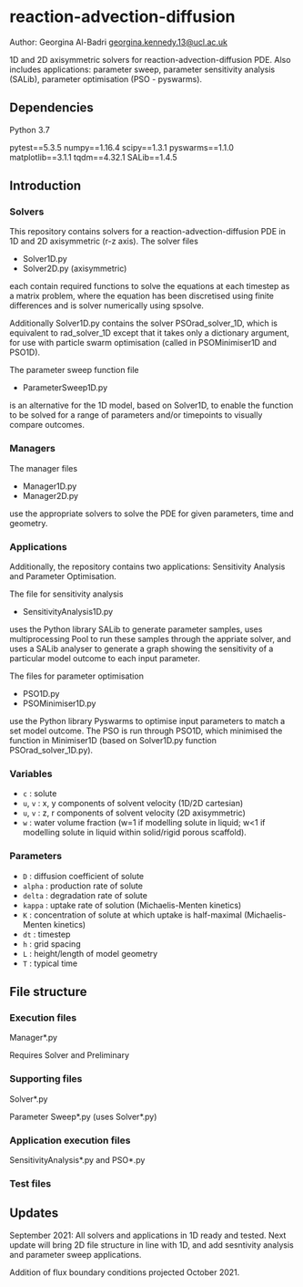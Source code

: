 # reaction-advection-diffusion

Author: Georgina Al-Badri
georgina.kennedy.13@ucl.ac.uk

1D and 2D axisymmetric solvers for reaction-advection-diffusion PDE. Also includes applications: parameter sweep, parameter sensitivity analysis (SALib), parameter optimisation (PSO - pyswarms). 

## Dependencies

Python 3.7 

pytest==5.3.5
numpy==1.16.4
scipy==1.3.1
pyswarms==1.1.0
matplotlib==3.1.1
tqdm==4.32.1
SALib==1.4.5


## Introduction

### Solvers

This repository contains solvers for a reaction-advection-diffusion PDE in 1D and 2D axisymmetric (r-z axis). The solver files

- Solver1D.py
- Solver2D.py (axisymmetric)

each contain required functions to solve the equations at each timestep as a matrix problem, where the equation has been discretised using finite differences and is solver numerically using spsolve.  

Additionally Solver1D.py contains the solver PSOrad_solver_1D, which is equivalent to rad_solver_1D except that it takes only a dictionary argument, for use with particle swarm optimisation (called in PSOMinimiser1D and PSO1D). 

The parameter sweep function file

- ParameterSweep1D.py

is an alternative for the 1D model, based on Solver1D, to enable the function to be solved for a range of parameters and/or timepoints to visually compare outcomes. 

### Managers

The manager files

- Manager1D.py
- Manager2D.py

use the appropriate solvers to solve the PDE for given parameters, time and geometry.  


### Applications 

Additionally, the repository contains two applications: Sensitivity Analysis and Parameter Optimisation. 

The file for sensitivity analysis

- SensitivityAnalysis1D.py

uses the Python library SALib to generate parameter samples, uses multiprocessing Pool to run these samples through the appriate solver, and uses a SALib analyser to generate a graph showing the sensitivity of a particular model outcome to each input parameter.

The files for parameter optimisation

- PSO1D.py
- PSOMinimiser1D.py

use the Python library Pyswarms to optimise input parameters to match a set model outcome. The PSO is run through PSO1D, which minimised the function in Minimiser1D (based on Solver1D.py function PSOrad_solver_1D.py). 

### Variables

- `c` : solute 
- `u`, `v` : x, y components of solvent velocity (1D/2D cartesian)
- `u`, `v` : z, r components of solvent velocity (2D axisymmetric)
- `w` : water volume fraction (w=1 if modelling solute in liquid; w<1 if modelling solute in liquid within solid/rigid porous scaffold). 

### Parameters
- `D` : diffusion coefficient of solute
- `alpha` : production rate of solute
- `delta` : degradation rate of solute
- `kappa` : uptake rate of solution (Michaelis-Menten kinetics)
- `K` : concentration of solute at which uptake is half-maximal (Michaelis-Menten kinetics)
- `dt` : timestep
- `h` : grid spacing 
- `L` : height/length of model geometry 
- `T` : typical time 

## File structure

### Execution files

Manager*.py 

Requires Solver and Preliminary 

### Supporting files

Solver*.py

Parameter Sweep*.py (uses Solver*.py)

### Application execution files

SensitivityAnalysis*.py and PSO*.py

### Test files

## Updates

September 2021: All solvers and applications in 1D ready and tested. Next update will bring 2D file structure in line with 1D, and add sesntivity analysis and parameter sweep applications.

Addition of flux boundary conditions projected October 2021. 


